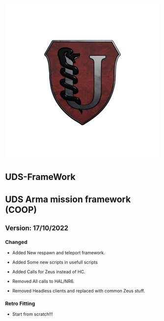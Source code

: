 ![](img/uds_icon_540.png)


# UDS-FrameWork
# UDS Arma mission framework (COOP)
## Version: 17/10/2022

### Changed

- Added New respawn and teleport framework.
- Added Some new scripts in usefull scripts
- Added Calls for Zeus instead of HC.

- Removed All calls to HAL/NR6.
- Removed Headless clients and replaced with common Zeus stuff.

### Retro Fitting

- Start from scratch!!!

